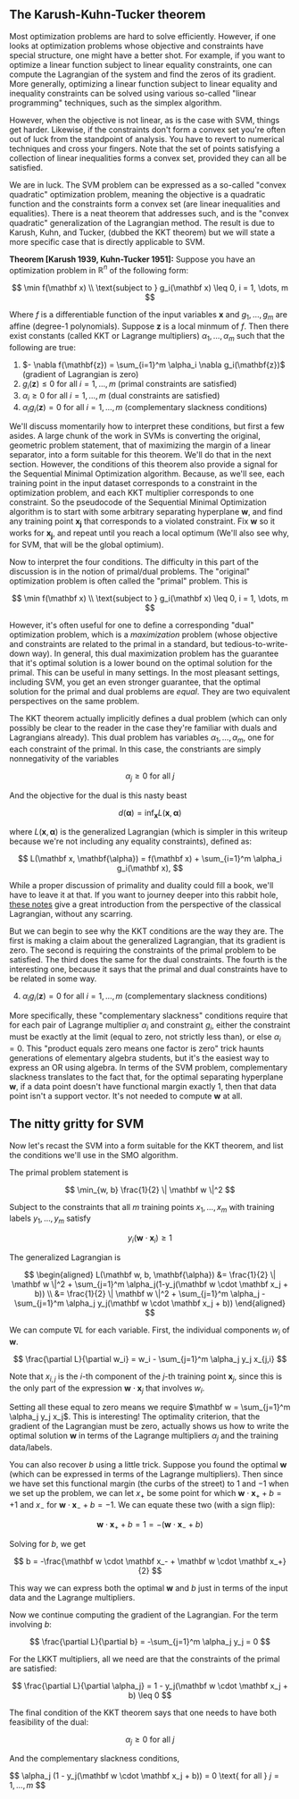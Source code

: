 ## The Karush-Kuhn-Tucker theorem

Most optimization problems are hard to solve efficiently. However, if one looks at optimization problems whose objective and constraints have special structure, one might have a better shot. For example, if you want to optimize a linear function subject to linear equality constraints, one can compute the Lagrangian of the system and find the zeros of its gradient. More generally, optimizing a linear function subject to linear equality and inequality constraints can be solved using various so-called "linear programming" techniques, such as the simplex algorithm.

However, when the objective is not linear, as is the case with SVM, things get harder. Likewise, if the constraints don't form a convex set you're often out of luck from the standpoint of analysis. You have to revert to numerical techniques and cross your fingers. Note that the set of points satisfying a collection of linear inequalities forms a convex set, provided they can all be satisfied.

We are in luck. The SVM problem can be expressed as a so-called "convex quadratic" optimization problem, meaning the objective is a quadratic function and the constraints form a convex set (are linear inequalities and equalities). There is a neat theorem that addresses such, and is the "convex quadratic" generalization of the Lagrangian method. The result is due to Karush, Kuhn, and Tucker, (dubbed the KKT theorem) but we will state a more specific case that is directly applicable to SVM.

**Theorem [Karush 1939, Kuhn-Tucker 1951]:** Suppose you have an optimization problem in $\mathbb{R}^n$ of the following form:

$$
\min f(\mathbf x) \\ 
\text{subject to } g_i(\mathbf x) \leq 0, i = 1, \dots, m
$$

Where $f$ is a differentiable function of the input variables $\mathbf{x}$ and $g_1, \dots, g_m$ are affine (degree-1 polynomials). Suppose $\mathbf{z}$ is a local minmum of $f$. Then there exist constants (called KKT or Lagrange multipliers) $\alpha_1, \dots, \alpha_m$ such that the following are true:

 1. $- \nabla f(\mathbf{z}) = \sum_{i=1}^m \alpha_i \nabla g_i(\mathbf{z})$ (gradient of Lagrangian is zero)
 2. $g_i(\mathbf{z}) \leq 0$ for all $i = 1, \dots, m$ (primal constraints are satisfied)
 3. $\alpha_i \geq 0$ for all $i = 1, \dots, m$ (dual constraints are satisfied)
 4. $\alpha_i g_i(\mathbf{z}) = 0$ for all $i = 1, \dots, m$ (complementary slackness conditions)

We'll discuss momentarily how to interpret these conditions, but first a few asides. A large chunk of the work in SVMs is converting the original, geometric problem statement, that of maximizing the margin of a linear separator, into a form suitable for this theorem. We'll do that in the next section. However, the conditions of this theorem also provide a signal for the Sequential Minimal Optimization algorithm. Because, as we'll see, each training point in the input dataset corresponds to a constraint in the optimization problem, and each KKT multiplier corresponds to one constraint. So the pseudocode of the Sequential Minimal Optimization algorithm is to start with some arbitrary separating hyperplane $\mathbf{w}$, and find any training point $\mathbf{x_j}$ that corresponds to a violated constraint. Fix $\mathbf{w}$ so it works for $\mathbf{x_j}$, and repeat until you reach a local optimum (We'll also see why, for SVM, that will be the global optimium).

Now to interpret the four conditions. The difficulty in this part of the discussion is in the notion of primal/dual problems. The "original" optimization problem is often called the "primal" problem. This is 

$$
\min f(\mathbf x) \\ 
\text{subject to } g_i(\mathbf x) \leq 0, i = 1, \dots, m
$$

However, it's often useful for one to define a corresponding "dual" optimization problem, which is a _maximization_ problem (whose objective and constraints are related to the primal in a standard, but tedious-to-write-down way). In general, this dual maximization problem has the guarantee that it's optimal solution is a lower bound on the optimal solution for the primal. This can be useful in many settings. In the most pleasant settings, including SVM, you get an even stronger guarantee, that the optimal solution for the primal and dual problems are _equal_. They are two equivalent perspectives on the same problem.

The KKT theorem actually implicitly defines a dual problem (which can only possibly be clear to the reader in the case they're familiar with duals and Lagrangians already). This dual problem has variables $\alpha_1, \dots, \alpha_m$, one for each constraint of the primal. In this case, the constriants are simply nonnegativity of the variables

$$
\alpha_j \geq 0 \text{ for all } j
$$

And the objective for the dual is this nasty beast

$$
d(\mathbf{\alpha}) = \inf_{\mathbf x} L(\mathbf x, \mathbf{\alpha})
$$

where $L(\mathbf x, \mathbf{\alpha})$ is the generalized Lagrangian (which is simpler in this writeup because we're not including any equality constraints), defined as:

$$
L(\mathbf x, \mathbf{\alpha}) = f(\mathbf x) + \sum_{i=1}^m \alpha_i g_i(\mathbf x),
$$

While a proper discussion of primality and duality could fill a book, we'll have to leave it at that. If you want to journey deeper into this rabbit hole, [these notes](https://people.eecs.berkeley.edu/~klein/papers/lagrange-multipliers.pdf) give a great introduction from the perspective of the classical Lagrangian, without any scarring.

But we can begin to see why the KKT conditions are the way they are. The first is making a claim about the generalized Lagrangian, that its gradient is zero. The second is requiring the constraints of the primal problem to be satisfied. The third does the same for the dual constraints. The fourth is the interesting one, because it says that the primal and dual constraints have to be related in some way.

 4. $\alpha_i g_i(\mathbf{z}) = 0$ for all $i = 1, \dots, m$ (complementary slackness conditions)

More specifically, these "complementary slackness" conditions require that for each pair of Lagrange multiplier $\alpha_i$ and constraint $g_i$, either the constraint must be exactly at the limit (equal to zero, not strictly less than), or else $\alpha_i = 0$. This "product equals zero means one factor is zero" trick haunts generations of elementary algebra students, but it's the easiest way to express an OR using algebra. In terms of the SVM problem, complementary slackness translates to the fact that, for the optimal separating hyperplane $\mathbf{w}$, if a data point doesn't have functional margin exactly 1, then that data point isn't a support vector. It's not needed to compute $\mathbf{w}$ at all.


## The nitty gritty for SVM

Now let's recast the SVM into a form suitable for the KKT theorem, and list the conditions we'll use in the SMO algorithm.

The primal problem statement is 

$$
\min_{w, b} \frac{1}{2} \| \mathbf w \|^2
$$

Subject to the constraints that all $m$ training points $x_1, \dots, x_m$ with training labels $y_1, \dots, y_m$ satisfy

$$
y_i( \mathbf w \cdot \mathbf x_i) \geq 1
$$

The generalized Lagrangian is

$$
\begin{aligned}
L(\mathbf w, b, \mathbf{\alpha}) 
    &= \frac{1}{2} \| \mathbf w \|^2 + \sum_{j=1}^m \alpha_j(1-y_j(\mathbf w \cdot \mathbf x_j + b)) \\ 
    &= \frac{1}{2} \| \mathbf w \|^2 + \sum_{j=1}^m \alpha_j - \sum_{j=1}^m \alpha_j y_j(\mathbf w \cdot \mathbf x_j + b))
\end{aligned}
$$

We can compute $\nabla L$ for each variable. First, the individual components $w_i$ of $\mathbf w$.

$$
\frac{\partial L}{\partial w_i} = w_i - \sum_{j=1}^m \alpha_j y_j x_{j,i}
$$ 

Note that $x_{i,j}$ is the $i$-th component of the $j$-th training point $\mathbf x_j$, since this is the only part of the expression $\mathbf w \cdot \mathbf x_j$ that involves $w_i$.

Setting all these equal to zero means we require $\mathbf w = \sum_{j=1}^m \alpha_j y_j x_j$. This is interesting! The optimality criterion, that the gradient of the Lagrangian must be zero, actually shows us how to write the optimal solution $\mathbf w$ in terms of the Lagrange multipliers $\alpha_j$ and the training data/labels.

You can also recover $b$ using a little trick. Suppose you found the optimal $\mathbf w$ (which can be expressed in terms of the Lagrange multipliers). Then since we have set this functional margin (the curbs of the street) to $1$ and $-1$ when we set up the problem, we can let $x_+$ be some point for which $\mathbf w \cdot \mathbf x_+ + b = +1$ and $x_-$ for $\mathbf w \cdot \mathbf x_- + b = -1$. We can equate these two (with a sign flip):

$$
\mathbf w \cdot \mathbf x_+ + b = 1 = -(\mathbf w \cdot \mathbf x_- + b)
$$ 

Solving for $b$, we get

$$
b = -\frac{\mathbf w \cdot \mathbf x_- + \mathbf w \cdot \mathbf x_+}{2}
$$

This way we can express both the optimal $\mathbf w$ and $b$ just in terms of the input data and the Lagrange multipliers.

Now we continue computing the gradient of the Lagrangian. For the term involving $b$:

$$
\frac{\partial L}{\partial b} = -\sum_{j=1}^m \alpha_j y_j = 0
$$

For the LKKT multipliers, all we need are that the constraints of the primal are satisfied:

$$
\frac{\partial L}{\partial \alpha_j} = 1 - y_j(\mathbf w \cdot \mathbf x_j + b) \leq 0
$$

The final condition of the KKT theorem says that one needs to have both feasibility of the dual:

$$
\alpha_j \geq 0 \text{ for all } j
$$

And the complementary slackness conditions, 

$$
\alpha_j (1 - y_j(\mathbf w \cdot \mathbf x_j + b)) = 0 \text{ for all } $j = 1, \dots, m$
$$
